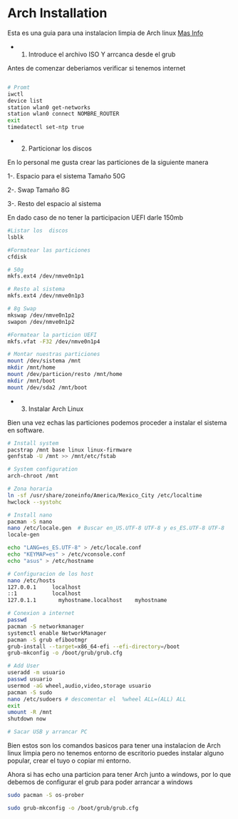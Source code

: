 # Arch Installation

Esta es una guia para una instalacion limpia de Arch linux
[Mas Info](https://wiki.archlinux.org/)

- 1. Introduce el archivo ISO Y arrcanca desde el grub

Antes de comenzar deberiamos verificar si tenemos internet

```bash

# Promt
iwctl
device list
station wlan0 get-networks
station wlan0 connect NOMBRE_ROUTER
exit
timedatectl set-ntp true

```

- 2. Particionar los discos

En lo personal me gusta crear las particiones de la siguiente manera

1-. Espacio para el sistema
Tamaño 50G

2-. Swap
Tamaño 8G

3-. Resto del espacio al sistema

En dado caso de no tener la participacion UEFI darle 150mb

```bash
#Listar los  discos
lsblk

#Formatear las particiones
cfdisk

# 50g
mkfs.ext4 /dev/nmve0n1p1

# Resto al sistema
mkfs.ext4 /dev/nmve0n1p3

# 8g Swap
mkswap /dev/nmve0n1p2
swapon /dev/nmve0n1p2

#Formatear la particion UEFI
mkfs.vfat -F32 /dev/nmve0n1p4

# Montar nuestras particiones
mount /dev/sistema /mnt
mkdir /mnt/home
mount /dev/particion/resto /mnt/home
mkdir /mnt/boot
mount /dev/sda2 /mnt/boot
```

- 3.  Instalar Arch Linux

Bien una vez echas las particiones podemos proceder a instalar el sistema en software.

```bash
# Install system
pacstrap /mnt base linux linux-firmware
genfstab -U /mnt >> /mnt/etc/fstab

# System configuration
arch-chroot /mnt

# Zona horaria
ln -sf /usr/share/zoneinfo/America/Mexico_City /etc/localtime
hwclock --systohc

# Install nano
pacman -S nano
nano /etc/locale.gen  # Buscar en_US.UTF-8 UTF-8 y es_ES.UTF-8 UTF-8
locale-gen

echo "LANG=es_ES.UTF-8" > /etc/locale.conf
echo "KEYMAP=es" > /etc/vconsole.conf
echo "asus" > /etc/hostname

# Configuracion de los host
nano /etc/hosts
127.0.0.1     localhost
::1           localhost
127.0.1.1   	myhostname.localhost	myhostname

# Conexion a internet
passwd
pacman -S networkmanager
systemctl enable NetworkManager
pacman -S grub efibootmgr
grub-install --target=x86_64-efi --efi-directory=/boot
grub-mkconfig -o /boot/grub/grub.cfg

# Add User
useradd -m usuario
passwd usuario
usermod -aG wheel,audio,video,storage usuario
pacman -S sudo
nano /etc/sudoers # descomentar el  %wheel ALL=(ALL) ALL
exit
umount -R /mnt
shutdown now

# Sacar USB y arrancar PC
```

Bien estos son los comandos basicos para tener una instalacion de Arch linux limpia
pero no tenemos entorno de escritorio puedes instalar alguno popular, crear el tuyo
o copiar mi entorno.

Ahora si has echo una particion para tener Arch junto a windows, por lo que debemos de configurar el grub para
poder arrancar a windows

```bash
sudo pacman -S os-prober

sudo grub-mkconfig -o /boot/grub/grub.cfg
```
